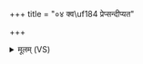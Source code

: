 +++
title = "०४ क्व\uf184 प्रेप्सन्दीप्यत"

+++
<details><summary>मूलम् (VS)</summary>

क्व प्रेप्स॑न्दीप्यत ऊ॒र्ध्वो अ॒ग्निः क्व प्रेप्स॑न्पवते मात॒रिश्वा॑। यत्र॒ प्रेप्स॑न्तीरभि॒यन्त्या॒वृतः॑ स्क॒म्भं तं ब्रू॑हि कत॒मः स्वि॑दे॒व सः ॥
</details>